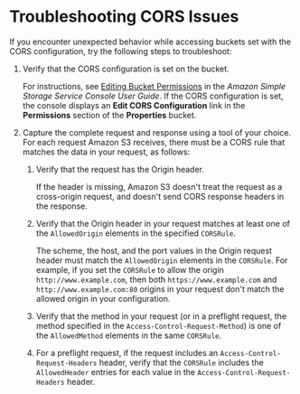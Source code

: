 # Troubleshooting CORS Issues<a name="cors-troubleshooting"></a>

If you encounter unexpected behavior while accessing buckets set with the CORS configuration, try the following steps to troubleshoot:

1. Verify that the CORS configuration is set on the bucket\. 

   For instructions, see [Editing Bucket Permissions](http://docs.aws.amazon.com/AmazonS3/latest/user-guide/EditingBucketPermissions.html) in the *Amazon Simple Storage Service Console User Guide*\. If the CORS configuration is set, the console displays an **Edit CORS Configuration** link in the **Permissions** section of the **Properties** bucket\.

1. Capture the complete request and response using a tool of your choice\. For each request Amazon S3 receives, there must be a CORS rule that matches the data in your request, as follows:

   1. Verify that the request has the Origin header\. 

      If the header is missing, Amazon S3 doesn't treat the request as a cross\-origin request, and doesn't send CORS response headers in the response\.

   1. Verify that the Origin header in your request matches at least one of the `AllowedOrigin` elements in the specified `CORSRule`\. 

      The scheme, the host, and the port values in the Origin request header must match the `AllowedOrigin` elements in the `CORSRule`\. For example, if you set the `CORSRule` to allow the origin `http://www.example.com`, then both `https://www.example.com` and `http://www.example.com:80` origins in your request don't match the allowed origin in your configuration\.

   1.  Verify that the method in your request \(or in a preflight request, the method specified in the `Access-Control-Request-Method`\) is one of the `AllowedMethod` elements in the same `CORSRule`\. 

   1. For a preflight request, if the request includes an `Access-Control-Request-Headers` header, verify that the `CORSRule` includes the `AllowedHeader` entries for each value in the `Access-Control-Request-Headers` header\. 